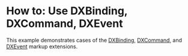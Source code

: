 # How to: Use DXBinding, DXCommand, DXEvent


<p>This example demonstrates cases of the <a href="https://documentation.devexpress.com/WPF/CustomDocument115771.aspx">DXBinding</a>, <a href="https://documentation.devexpress.com/WPF/CustomDocument115776.aspx">DXCommand</a>, and <a href="https://documentation.devexpress.com/WPF/CustomDocument115778.aspx">DXEvent</a> markup extensions.</p>

<br/>



